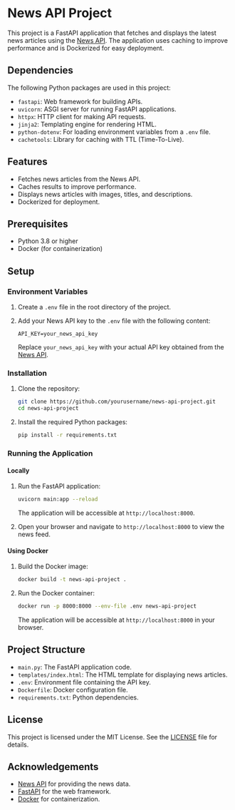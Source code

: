 # News API Project

This project is a FastAPI application that fetches and displays the latest news articles using the [News API](https://newsapi.org/). The application uses caching to improve performance and is Dockerized for easy deployment.


## Dependencies

The following Python packages are used in this project:

- `fastapi`: Web framework for building APIs.
- `uvicorn`: ASGI server for running FastAPI applications.
- `httpx`: HTTP client for making API requests.
- `jinja2`: Templating engine for rendering HTML.
- `python-dotenv`: For loading environment variables from a `.env` file.
- `cachetools`: Library for caching with TTL (Time-To-Live).

## Features

- Fetches news articles from the News API.
- Caches results to improve performance.
- Displays news articles with images, titles, and descriptions.
- Dockerized for deployment.

## Prerequisites

- Python 3.8 or higher
- Docker (for containerization)

## Setup

### Environment Variables

1. Create a `.env` file in the root directory of the project.
2. Add your News API key to the `.env` file with the following content:

    ```
    API_KEY=your_news_api_key
    ```

   Replace `your_news_api_key` with your actual API key obtained from the [News API](https://newsapi.org/).

### Installation

1. Clone the repository:

    ```bash
    git clone https://github.com/yourusername/news-api-project.git
    cd news-api-project
    ```

2. Install the required Python packages:

    ```bash
    pip install -r requirements.txt
    ```

### Running the Application

#### Locally

1. Run the FastAPI application:

    ```bash
    uvicorn main:app --reload
    ```

   The application will be accessible at `http://localhost:8000`.

2. Open your browser and navigate to `http://localhost:8000` to view the news feed.

#### Using Docker

1. Build the Docker image:

    ```bash
    docker build -t news-api-project .
    ```

2. Run the Docker container:

    ```bash
    docker run -p 8000:8000 --env-file .env news-api-project
    ```

   The application will be accessible at `http://localhost:8000` in your browser.

## Project Structure

- `main.py`: The FastAPI application code.
- `templates/index.html`: The HTML template for displaying news articles.
- `.env`: Environment file containing the API key.
- `Dockerfile`: Docker configuration file.
- `requirements.txt`: Python dependencies.

## License

This project is licensed under the MIT License. See the [LICENSE](LICENSE) file for details.

## Acknowledgements

- [News API](https://newsapi.org/) for providing the news data.
- [FastAPI](https://fastapi.tiangolo.com/) for the web framework.
- [Docker](https://www.docker.com/) for containerization.
